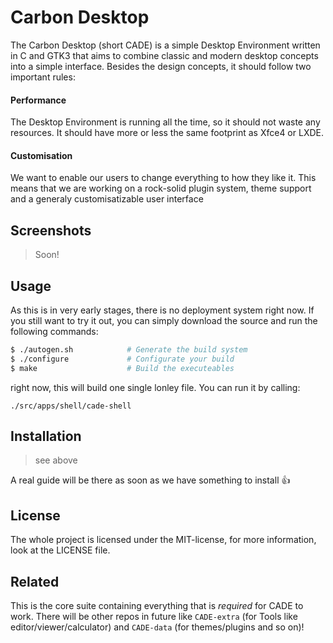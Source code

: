 # Carbon Desktop

The Carbon Desktop (short CADE) is a simple Desktop Environment written
in C and GTK3 that aims to combine classic and modern desktop concepts
into a simple interface. Besides the design concepts, it should follow
two important rules:

#### Performance

The Desktop Environment is running all the time, so it should not
waste any resources. It should have more or less the same footprint as
Xfce4 or LXDE.

#### Customisation

We want to enable our users to change everything to how they like it.
This means that we are working on a rock-solid plugin system, theme
support and a generaly customisatizable user interface

## Screenshots

> Soon!

## Usage

As this is in very early stages, there is no deployment system right
now. If you still want to try it out, you can simply download the source
and run the following commands:

```bash
$ ./autogen.sh            # Generate the build system
$ ./configure             # Configurate your build
$ make                    # Build the executeables
```

right now, this will build one single lonley file. You can run it by
calling:

`./src/apps/shell/cade-shell`

## Installation

> see above

A real guide will be there as soon as we have something to install :+1:

## License

The whole project is licensed under the MIT-license, for more
information, look at the LICENSE file.

## Related

This is the core suite containing everything that is *required* for CADE
to work. There will be other repos in future like `CADE-extra` (for Tools
like editor/viewer/calculator) and `CADE-data` (for themes/plugins and so on)!
